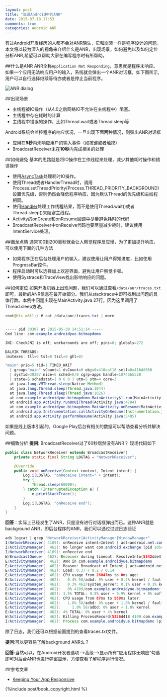 ```yaml
---
layout: post
title: "说说Android中的ANR"
date: 2015-07-18 17:53
comments: true
categories: Android ANR
---
```


有过Android开发经历的人都不会对ANR陌生，它和崩溃一样是程序设计的问题。本文将以较为深入的视角来介绍什么是ANR，出现场景，如何避免以及如何定位分析ANR,希望可以帮助大家在编写程序时有所帮助。
<!--more-->
##什么是ANR
ANR全称`Application Not Responding`，意思就是程序未响应。如果一个应用无法响应用户的输入，系统就会弹出一个ANR对话框，如下图所示,用户可以自行选择继续等待亦或者是停止当前程序。

![ANR dialog](https://asset.droidyue.com/broken_images_2015/anr_dialog.png)

##出现场景
  * 主线程被IO操作（从4.0之后网络IO不允许在主线程中）阻塞。
  * 主线程中存在耗时的计算
  * 主线程中错误的操作，比如Thread.wait或者Thread.sleep等 

Android系统会监控程序的响应状况，一旦出现下面两种情况，则弹出ANR对话框
  
  * 应用在**5秒**内未响应用户的输入事件（如按键或者触摸）
  * BroadcastReceiver未在**10秒**内完成相关的处理

##如何避免
基本的思路就是将IO操作在工作线程来处理，减少其他耗时操作和错误操作

  * 使用[AsyncTask](http://droidyue.com/blog/2014/11/08/bad-smell-of-asynctask-in-android/)处理耗时IO操作。
  * 使用Thread或者HandlerThread时，调用Process.setThreadPriority(Process.THREAD_PRIORITY_BACKGROUND)设置优先级，否则仍然会降低程序响应，因为默认Thread的优先级和主线程相同。
  * 使用[Handler](http://droidyue.com/blog/2014/12/28/in-android-handler-classes-should-be-static-or-leaks-might-occur/)处理工作线程结果，而不是使用Thread.wait()或者Thread.sleep()来阻塞主线程。
  * Activity的onCreate和onResume回调中尽量避免耗时的代码
  * BroadcastReceiver中onReceive代码也要尽量减少耗时，建议使用IntentService处理。

##画龙点睛
通常100到200毫秒就会让人察觉程序反应慢，为了更加提升响应，可以使用下面的几种方法

  * 如果程序正在后台处理用户的输入，建议使用让用户得知进度，比如使用ProgressBar控件。
  * 程序启动时可以选择加上欢迎界面，避免让用户察觉卡顿。
  * 使用Systrace和TraceView找出影响响应的问题。

##如何定位
如果开发机器上出现问题，我们可以通过查看`/data/anr/traces.txt`即可，最新的ANR信息在最开始部分。我们从stacktrace中即可找到出问题的具体行数。本例中问题出现在MainActivity.java 27行，因为这里调用了Thread.sleep方法。
```java
root@htc_m8tl:/ # cat /data/anr/traces.txt | more


----- pid 30307 at 2015-05-30 14:51:14 -----
Cmd line: com.example.androidyue.bitmapdemo

JNI: CheckJNI is off; workarounds are off; pins=0; globals=272

DALVIK THREADS:
(mutexes: tll=0 tsl=0 tscl=0 ghl=0)

"main" prio=5 tid=1 TIMED_WAIT
  | group="main" sCount=1 dsCount=0 obj=0x416eaf18 self=0x416d8650
  | sysTid=30307 nice=0 sched=0/0 cgrp=apps handle=1074565528
  | state=S schedstat=( 0 0 0 ) utm=5 stm=4 core=3
  at java.lang.VMThread.sleep(Native Method)
  at java.lang.Thread.sleep(Thread.java:1044)
  at java.lang.Thread.sleep(Thread.java:1026)
  at com.example.androidyue.bitmapdemo.MainActivity$1.run(MainActivity.java:27)
  at android.app.Activity.runOnUiThread(Activity.java:4794)
  at com.example.androidyue.bitmapdemo.MainActivity.onResume(MainActivity.java:33)
  at android.app.Instrumentation.callActivityOnResume(Instrumentation.java:1282)
  at android.app.Activity.performResume(Activity.java:5405)
```

如果是线上版本引起的，Google Play后台有相关的数据可以帮助查看分析并解决问题。

##细致分析
  **提问**: BroadcastReceiver过了60秒居然没有ANR？ 现场代码如下
```java
public class NetworkReceiver extends BroadcastReceiver{
    private static final String LOGTAG = "NetworkReceiver";

    @Override
    public void onReceive(Context context, Intent intent) {
        Log.i(LOGTAG, "onReceive intent=" + intent);
        try {
            Thread.sleep(60000);
        } catch (InterruptedException e) {
            e.printStackTrace();
        }
        Log.i(LOGTAG, "onReceive end");
    }
}
``` 
  **回答**：实际上已经发生了ANR，只是没有进行对话框弹出而已。这种ANR就是background ANR，即后台程序的ANR，我们可以通过过滤日志验证

```java
adb logcat | grep "NetworkReceiver|ActivityManager|WindowManager"
I/NetworkReceiver( 4109): onReceive intent=Intent { act=android.net.conn.CONNECTIVITY_CHANGE flg=0x8000010 cmp=com.example.androidyue.bitmapdemo/.NetworkReceiver (has extras) }
I/ActivityManager(  462): No longer want com.android.exchange (pid 1054): empty #17
I/NetworkReceiver( 4109): onReceive end
W/BroadcastQueue(  462): Receiver during timeout: ResolveInfo{5342dde4 com.example.androidyue.bitmapdemo.NetworkReceiver p=0 o=0 m=0x108000}
E/ActivityManager(  462): ANR in com.example.androidyue.bitmapdemo
E/ActivityManager(  462): Reason: Broadcast of Intent { act=android.net.conn.CONNECTIVITY_CHANGE flg=0x8000010 cmp=com.example.androidyue.bitmapdemo/.NetworkReceiver (has extras) }
E/ActivityManager(  462): Load: 0.37 / 0.2 / 0.14
E/ActivityManager(  462): CPU usage from 26047ms to 0ms ago:
E/ActivityManager(  462):   0.4% 58/adbd: 0% user + 0.4% kernel / faults: 1501 minor
E/ActivityManager(  462):   0.3% 462/system_server: 0.1% user + 0.1% kernel
E/ActivityManager(  462):   0% 4109/com.example.androidyue.bitmapdemo: 0% user + 0% kernel / faults: 6 minor
E/ActivityManager(  462): 1.5% TOTAL: 0.5% user + 0.9% kernel + 0% softirq
E/ActivityManager(  462): CPU usage from 87ms to 589ms later:
E/ActivityManager(  462):   1.8% 58/adbd: 0% user + 1.8% kernel / faults: 30 minor
E/ActivityManager(  462):     1.8% 58/adbd: 0% user + 1.8% kernel
E/ActivityManager(  462): 4% TOTAL: 0% user + 4% kernel
W/ActivityManager(  462): Killing ProcessRecord{5326d418 4109:com.example.androidyue.bitmapdemo/u0a10063}: background ANR
I/ActivityManager(  462): Process com.example.androidyue.bitmapdemo (pid 4109) has died.
```
除了日志，我们还可以根据前面提到的查看traces.txt文件。

**提问**:可以更容易了解background ANR么？

**回答**:当然可以，在Android开发者选项-->高级-->显示所有”应用程序无响应“勾选即可对后台ANR也进行弹窗显示，方便查看了解程序运行情况。

##参考文章
  * [Keeping Your App Responsive](http://developer.android.com/intl/zh-cn/training/articles/perf-anr.html)


{%include post/book_copyright.html %}

